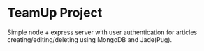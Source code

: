 # TeamUp Project

Simple node + express server with user authentication for articles creating/editing/deleting using MongoDB and Jade(Pug).


